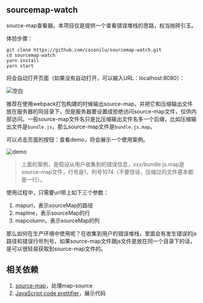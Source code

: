 ## sourcemap-watch

source-map查看器。本项目仅是提供一个查看错误堆栈的思路，权当抛砖引玉。

体验步骤：

```
git clone https://github.com/coconilu/sourcemap-watch.git
cd sourcemap-watch
yarn install
yarn start
```

将会自动打开页面（如果没有自动打开，可以输入URL：localhost:8080）：

![空白](https://bayes-1253621140.cos.ap-guangzhou.myqcloud.com/%E6%88%AA%E5%B1%8F2020-03-11%E4%B8%8A%E5%8D%8811.40.49.png)

推荐在使用webpack打包构建的时候输出source-map，并把它和压缩输出文件放在服务器的同目录下，但是服务器要设置成拒绝访问source-map文件，仅供内部访问。一般source-map文件名只是比压缩输出文件名多一个后缀，比如压缩输出文件是`bundle.js`，那么source-map文件是`bundle.js.map`。

可以点击页面的按钮：查看demo，将会展示一个使用案例。

![demo](https://bayes-1253621140.cos.ap-guangzhou.myqcloud.com/%E6%88%AA%E5%B1%8F2020-03-11%E4%B8%8A%E5%8D%8811.41.25.png)

> 上面的案例，是假设从用户收集到的错误信息，xxx/bundle.js.map是source-map文件，行号是1，列号1074（不要惊讶，压缩过的文件基本都是一行）。

使用过程中，只需要url带上如下三个参数：

1. mapurl，表示sourceMap的路径
2. mapline，表示sourceMap的行
3. mapcolumn，表示sourceMap的列

那么如何在生产环境中使用呢？在收集到用户的错误堆栈，里面会有发生错误的js路径和错误行号列号，如果source-map文件跟js文件是放在同一个目录下的话，是可以很轻易获取到source-map文件的。

## 相关依赖

1. [source-map](https://github.com/mozilla/source-map)，处理map-source
2. [JavaScript code prettifier](https://github.com/google/code-prettify)，展示代码
